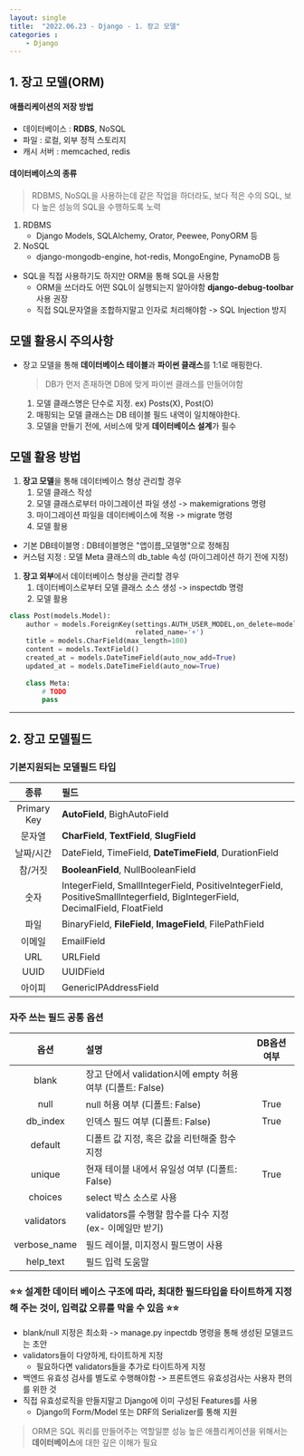 ```yaml
---
layout: single
title:  "2022.06.23 - Django - 1. 장고 모델"
categories : 
    - Django
---
```


## 1. 장고 모델(ORM)

#### 애플리케이션의 저장 방법

- 데이터베이스 : **RDBS**, NoSQL
- 파일 : 로컬, 외부 정적 스토리지
- 캐시 서버 : memcached, redis

#### 데이터베이스의 종류
> RDBMS, NoSQL을 사용하는데 같은 작업을 하더라도, 보다 적은 수의 SQL, 보다 높은 성능의 SQL을 수행하도록 노력

1. RDBMS
    - Django Models, SQLAlchemy, Orator, Peewee, PonyORM 등
2. NoSQL
    - django-mongodb-engine, hot-redis, MongoEngine, PynamoDB 등

- SQL을 직접 사용하기도 하지만 ORM을 통해 SQL을 사용함
    - ORM을 쓰더라도 어떤 SQL이 실행되는지 알아야함 **django-debug-toolbar** 사용 권장
    - 직접 SQL문자열을 조합하지말고 인자로 처리해야함 -> SQL Injection 방지 

## 모델 활용시 주의사항
- 장고 모델을 통해 **데이터베이스 테이블**과 **파이썬 클래스**를 1:1로 매핑한다.
    > DB가 먼저 존재하면 DB에 맞게 파이썬 클래스를 만들어야함
    1. 모델 클래스명은 단수로 지정. ex) Posts(X), Post(O)
    2. 매핑되는 모델 클래스는 DB 테이블 필드 내역이 일치해야한다.
    3. 모델을 만들기 전에, 서비스에 맞게 **데이터베이스 설계**가 필수

## 모델 활용 방법
1. **장고 모델**을 통해 데이터베이스 형상 관리할 경우
    1. 모델 클래스 작성
    2. 모델 클래스로부터 마이그레이션 파일 생성 -> makemigrations 명령
    3. 마이그레이션 파일을 데이터베이스에 적용 -> migrate 명령
    4. 모델 활용

- 기본 DB테이블명 : DB테이블명은 "앱이름_모델명"으로 정해짐
- 커스텀 지정 : 모델 Meta 클래스의 db_table 속성 (마이그레이션 하기 전에 지정)

1. **장고 외부**에서 데이터베이스 형상을 관리할 경우
    1. 데이터베이스로부터 모델 클래스 소스 생성 -> inspectdb 명령
    2. 모델 활용

```python
class Post(models.Model):
    author = models.ForeignKey(settings.AUTH_USER_MODEL,on_delete=models.CASCADE,
                               related_name='+')
    title = models.CharField(max_length=100)
    content = models.TextField()
    created_at = models.DateTimeField(auto_now_add=True)
    updated_at = models.DateTimeField(auto_now=True)
    
    class Meta:
        # TODO
        pass
```

---

## 2. 장고 모델필드

### 기본지원되는 모델필드 타입

| 종류 | 필드 |
| :---: | :--- |
| Primary Key | **AutoField**, BighAutoField |
| 문자열 | **CharField**, **TextField**, **SlugField** |
| 날짜/시간 | DateField, TimeField, **DateTimeField**, DurationField |
| 참/거짓 | **BooleanField**, NullBooleanField|
| 숫자 | IntegerField, SmallIntegerField, PositiveIntegerField, PositiveSmallIntegerfield, BigIntegerField, DecimalField, FloatField |
| 파일 | BinaryField, **FileField**, **ImageField**, FilePathField |
| 이메일 | EmailField |
| URL | URLField |
| UUID | UUIDField |
| 아이피 | GenericIPAddressField |

### 자주 쓰는 필드 공통 옵션

| 옵션 | 설명 | DB옵션 여부 |
| :---: | :--- | :---: |
| blank | 장고 단에서 validation시에 empty 허용 여부 (디폴트: False) |  |
| null | null 허용 여부 (디폴트: False) | True |
| db_index | 인덱스 필드 여부 (디폴트: False) | True |
| default | 디폴트 값 지정, 혹은 값을 리턴해줄 함수 지정 |  |
| unique | 현재 테이블 내에서 유일성 여부 (디폴트: False) | True |
| choices | select 박스 소스로 사용 |  |
| validators | validators를 수행할 함수를 다수 지정 (ex- 이메일만 받기) |  |
| verbose_name | 필드 레이블, 미지정시 필드명이 사용 |  |
| help_text | 필드 입력 도움말 |  |

### ⭐️⭐️ 설계한 데이터 베이스 구조에 따라, 최대한 필드타입을 타이트하게 지정해 주는 것이, 입력값 오류를 막을 수 있음 ⭐️⭐️

- blank/null 지정은 최소화 -> manage.py inpectdb 명령을 통해 생성된 모델코드는 초안
- validators들이 다양하게, 타이트하게 지정
    - 필요하다면 validators들을 추가로 타이트하게 지정
- 백엔드 유효성 검사를 별도로 수행해야함 -> 프론트엔드 유효성검사는 사용자 편의를 위한 것
- 직접 유효성로직을 만들지말고 Django에 이미 구성된 Features를 사용
    - Django의 Form/Model 또는 DRF의 Serializer를 통해 지원

> ORM은 SQL 쿼리를 만들어주는 역할일뿐
> 성능 높은 애플리케이션을 위해서는 **데이터베이스**에 대한 깊은 이해가 필요
